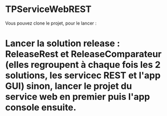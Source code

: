 # TPServiceWebREST

Vous pouvez clone le projet, pour le lancer : 

# Lancer la solution release  : ReleaseRest et ReleaseComparateur (elles regroupent à chaque fois  les 2 solutions, les servicec REST et l'app GUI) sinon, lancer le projet du service web en premier puis l'app console ensuite. 

